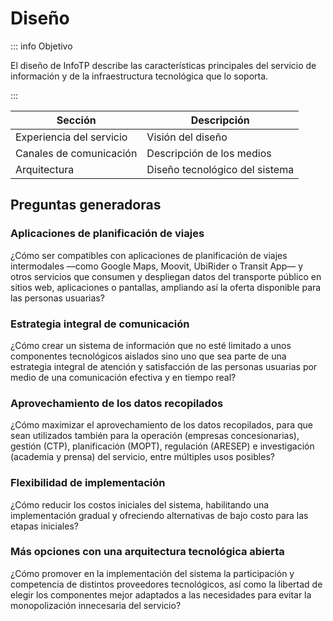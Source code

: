 # Diseño

::: info Objetivo

El diseño de InfoTP describe las características principales del servicio de información y de la infraestructura tecnológica que lo soporta.

:::

| Sección                  | Descripción                    |
| ------------------------ | ------------------------------ |
| Experiencia del servicio | Visión del diseño              |
| Canales de comunicación  | Descripción de los medios      |
| Arquitectura             | Diseño tecnológico del sistema |

## Preguntas generadoras

### Aplicaciones de planificación de viajes

¿Cómo ser compatibles con aplicaciones de planificación de viajes intermodales —como Google Maps, Moovit, UbiRider o Transit App— y otros servicios que consumen y despliegan datos del transporte público en sitios web, aplicaciones o pantallas, ampliando así la oferta disponible para las personas usuarias?

### Estrategia integral de comunicación

¿Cómo crear un sistema de información que no esté limitado a unos componentes tecnológicos aislados sino uno que sea parte de una estrategia integral de atención y satisfacción de las personas usuarias por medio de una comunicación efectiva y en tiempo real?

### Aprovechamiento de los datos recopilados

¿Cómo maximizar el aprovechamiento de los datos recopilados, para que sean utilizados también para la operación (empresas concesionarias), gestión (CTP), planificación (MOPT), regulación (ARESEP) e investigación (academia y prensa) del servicio, entre múltiples usos posibles?

### Flexibilidad de implementación

¿Cómo reducir los costos iniciales del sistema, habilitando una implementación gradual y ofreciendo alternativas de bajo costo para las etapas iniciales?

### Más opciones con una arquitectura tecnológica abierta

¿Cómo promover en la implementación del sistema la participación y competencia de distintos proveedores tecnológicos, así como la libertad de elegir los componentes mejor adaptados a las necesidades para evitar la monopolización innecesaria del servicio?
